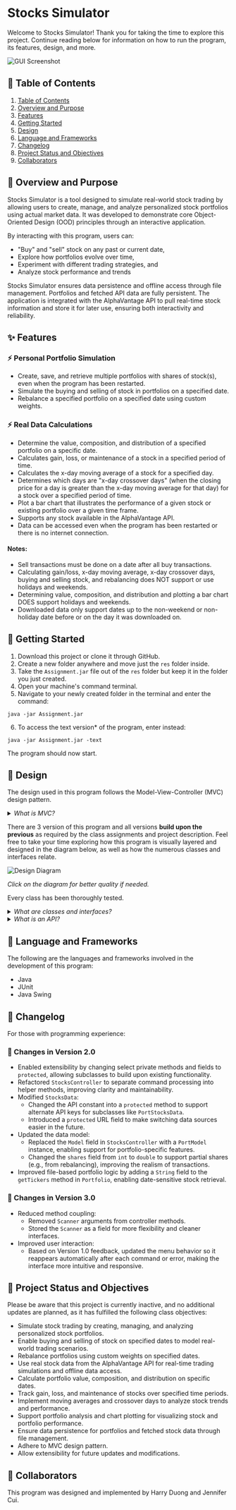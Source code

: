 # Stocks Simulator

Welcome to Stocks Simulator! Thank you for taking the time to explore this project. Continue reading below for information on how to run the program, its features, design, and more.

![GUI Screenshot](https://github.com/jecui/tech-documentation/blob/main/GUI%20Screenshot.png)

## 📑 Table of Contents

1. [Table of Contents](#-table-of-contents)
2. [Overview and Purpose](#-overview-and-purpose) 
3. [Features](#-features) 
4. [Getting Started](#-getting-started)
5. [Design](#-design)
6. [Language and Frameworks](#-language-and-frameworks)
7. [Changelog](#-changelog)
8. [Project Status and Objectives](#-project-status-and-objectives)
9. [Collaborators](#-collaborators)
## 🧭 Overview and Purpose

Stocks Simulator is a tool designed to simulate real-world stock trading by allowing users to create, manage, and analyze personalized stock portfolios using actual market data. It was developed to demonstrate core Object-Oriented Design (OOD) principles through an interactive application.

By interacting with this program, users can:
* "Buy" and "sell" stock on any past or current date,
* Explore how portfolios evolve over time,
* Experiment with different trading strategies, and
* Analyze stock performance and trends

Stocks Simulator ensures data persistence and offline access through file management. Portfolios and fetched API data are fully persistent. The application is integrated with the AlphaVantage API to pull real-time stock information and store it for later use, ensuring both interactivity and reliability. 

## ✨ Features

### ⚡ Personal Portfolio Simulation
- Create, save, and retrieve multiple portfolios with shares of stock(s), even when the program has been restarted.
- Simulate the buying and selling of stock in portfolios on a specified date.
- Rebalance a specified portfolio on a specified date using custom weights.
### ⚡ Real Data Calculations
- Determine the value, composition, and distribution of a specified portfolio on a specific date.
- Calculates gain, loss, or maintenance of a stock in a specified period of time.
- Calculates the x-day moving average of a stock for a specified day.
- Determines which days are "x-day crossover days" (when the closing price for a day is greater than the x-day moving average for that day) for a stock over a specified period of time.
- Plot a bar chart that illustrates the performance of a given stock or existing portfolio over a given time frame.
- Supports any stock available in the AlphaVantage API.
- Data can be accessed even when the program has been restarted or there is no internet connection.
#### Notes:
- Sell transactions must be done on a date after all buy transactions.
- Calculating gain/loss, x-day moving average, x-day crossover days, buying and selling stock, and rebalancing does NOT support or use holidays and weekends.
- Determining value, composition, and distribution and plotting a bar chart DOES support holidays and weekends.
- Downloaded data only support dates up to the non-weekend or non-holiday date before or on the day it was downloaded on.

## 🚀 Getting Started

1. Download this project or clone it through GitHub.
2. Create a new folder anywhere and move just the `res` folder inside.
3. Take the `Assignment.jar`  file out of the `res` folder but keep it in the folder you just created.
4. Open your machine's command terminal.
5. Navigate to your newly created folder in the terminal and enter the command: 
```shell
java -jar Assignment.jar
```
6. To access the text version* of the program, enter instead:
```shell
java -jar Assignment.jar -text
```

The program should now start.

## 📐 Design

The design used in this program follows the Model-View-Controller (MVC) design pattern.

<details> 
  <summary><i>What is MVC?</i></summary> 
MVC is a way of organizing code in programs so that different parts of the program have clear roles.

<ul>
<li>The <b>Model</b> handles the data and logic.</li>
<li> The <b>View</b> handles what the user sees.</li>
<li>The <b>Controller</b> handles user input and connects the Model and View.</li>
</ul>
</details>

There are 3 version of this program and all versions **build upon the previous** as required by the class assignments and project description. Feel free to take your time exploring how this program is visually layered and designed in the diagram below, as well as how the numerous classes and interfaces relate.

![Design Diagram](https://github.com/jecui/tech-documentation/blob/main/Design%20Diagram.png)

_Click on the diagram for better quality if needed._

Every class has been thoroughly tested.

<details> 
  <summary><i>What are classes and interfaces?</i></summary> 
<ul> 
<li>A <b>class</b> defines how something works and what it can do. It includes all the details; the data it holds and the actions it can perform. </li>
<li>An <b>interface</b> just defines a set of actions something must be able to do. It doesn’t say how those actions work, only that they must exist. </li>
</ul>
</details>

<details> 
  <summary><i>What is an API?</i></summary>An <b>API</b> (Application Programming Interface) is a set of protocols and tools that allow different software applications to communicate and interact with each other, enabling them to request and exchange data or services.
</details>

## 🧪 Language and Frameworks
The following are the languages and frameworks involved in the development of this program:
- Java
- JUnit
- Java Swing

## 📝 Changelog

For those with programming experience:
### 🔧 Changes in Version 2.0
- Enabled extensibility by changing select private methods and fields to `protected`, allowing subclasses to build upon existing functionality.
- Refactored `StocksController` to separate command processing into helper methods, improving clarity and maintainability.
- Modified `StocksData`:
	*  Changed the API constant into a `protected` method to support alternate API keys for subclasses like `PortStocksData`.
	* Introduced a `protected` URL field to make switching data sources easier in the future.
- Updated the data model:
    - Replaced the `Model` field in `StocksController` with a `PortModel` instance, enabling support for portfolio-specific features.
    - Changed the `shares` field from `int` to `double` to support partial shares (e.g., from rebalancing), improving the realism of transactions.
- Improved file-based portfolio logic by adding a `String` field to the `getTickers` method in `Portfolio`, enabling date-sensitive stock retrieval.
### 🔧 Changes in Version 3.0
- Reduced method coupling:
    - Removed `Scanner` arguments from controller methods.
    - Stored the `Scanner` as a field for more flexibility and cleaner interfaces.
- Improved user interaction:
    - Based on Version 1.0 feedback, updated the menu behavior so it reappears automatically after each command or error, making the interface more intuitive and responsive.

## 📌 Project Status and Objectives
Please be aware that this project is currently inactive, and no additional updates are planned, as it has fulfilled the following class objectives:

- Simulate stock trading by creating, managing, and analyzing personalized stock portfolios.
- Enable buying and selling of stock on specified dates to model real-world trading scenarios.
- Rebalance portfolios using custom weights on specified dates.
- Use real stock data from the AlphaVantage API for real-time trading simulations and offline data access.
- Calculate portfolio value, composition, and distribution on specific dates.
- Track gain, loss, and maintenance of stocks over specified time periods.
- Implement moving averages and crossover days to analyze stock trends and performance.
- Support portfolio analysis and chart plotting for visualizing stock and portfolio performance.
- Ensure data persistence for portfolios and fetched stock data through file management.
- Adhere to MVC design pattern.
- Allow extensibility for future updates and modifications.

## 🤝 Collaborators
This program was designed and implemented by Harry Duong and Jennifer Cui.
